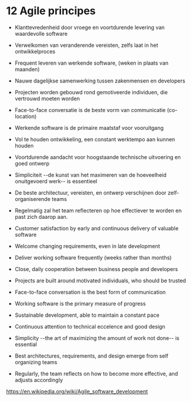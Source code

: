 # 12 Agile principes

* Klanttevredenheid door vroege en voortdurende levering van waardevolle software
* Verwelkomen van veranderende vereisten, zelfs laat in het ontwikkelproces
* Frequent leveren van werkende software, (weken in plaats van maanden)
* Nauwe dagelijkse samenwerking tussen zakenmensen en developers
* Projecten worden gebouwd rond gemotiveerde individuen, die vertrouwd moeten worden
* Face-to-face conversatie is de beste vorm van communicatie (co-location)
* Werkende software is de primaire maatstaf voor vooruitgang
* Vol te houden ontwikkeling, een constant werktempo aan kunnen houden
* Voortdurende aandacht voor hoogstaande technische uitvoering en goed ontwerp
* Simpliciteit --de kunst van het maximeren van de hoeveelheid onuitgevoerd werk-- is essentieel
* De beste architectuur, vereisten, en ontwerp verschijnen door zelf-organiserende teams
* Regelmatig zal het team reflecteren op hoe effectiever te worden en past zich daarop aan.


* Customer satisfaction by early and continuous delivery of valuable software
* Welcome changing requirements, even in late development
* Deliver working software frequently (weeks rather than months)
* Close, daily cooperation between business people and developers
* Projects are built around motivated individuals, who should be trusted
* Face-to-face conversation is the best form of communication
* Working software is the primary measure of progress
* Sustainable development, able to maintain a constant pace
* Continuous attention to technical eccelence and good design
* Simplicity --the art of maximizing the amount of work not done-- is essential
* Best architectures, requirements, and design emerge from self organizing teams
* Regularly, the team reflects on how to become more effective, and adjusts accordingly


<a href="https://en.wikipedia.org/wiki/Agile_software_development">https://en.wikipedia.org/wiki/Agile_software_development</a>



